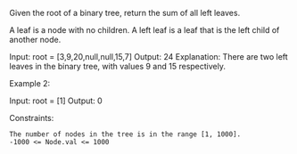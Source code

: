 Given the root of a binary tree, return the sum of all left leaves.

A leaf is a node with no children. A left leaf is a leaf that is the left child of another node.

Input: root = [3,9,20,null,null,15,7]
Output: 24
Explanation: There are two left leaves in the binary tree, with values 9 and 15 respectively.

Example 2:

Input: root = [1]
Output: 0

Constraints:

    The number of nodes in the tree is in the range [1, 1000].
    -1000 <= Node.val <= 1000
